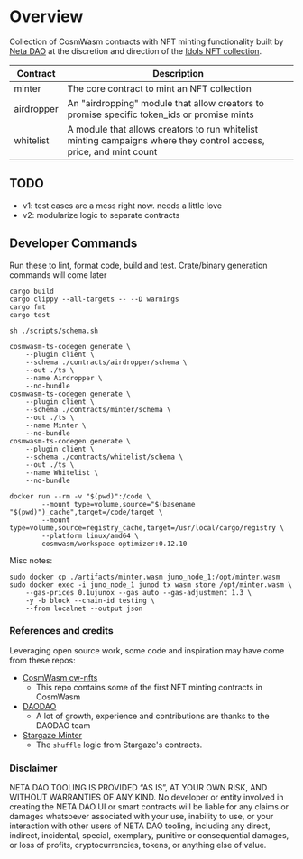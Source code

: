 # Overview

Collection of CosmWasm contracts with NFT minting functionality built by [Neta DAO](https://netadao.zone) at the discretion and direction of the [Idols NFT collection](https://beholdidols.zone).  

|Contract|Description|
|-|--|
|minter|The core contract to mint an NFT collection|
|airdropper|An "airdropping" module that allow creators to promise specific token_ids or promise mints|
|whitelist|A module that allows creators to run whitelist minting campaigns where they control access, price, and mint count|

## TODO
- v1: test cases are a mess right now. needs a little love
- v2: modularize logic to separate contracts

## Developer Commands

Run these to lint, format code, build and test.  Crate/binary generation commands will come later

```
cargo build
cargo clippy --all-targets -- --D warnings
cargo fmt
cargo test
```

```
sh ./scripts/schema.sh

cosmwasm-ts-codegen generate \
    --plugin client \
    --schema ./contracts/airdropper/schema \
    --out ./ts \
    --name Airdropper \
    --no-bundle
cosmwasm-ts-codegen generate \
    --plugin client \
    --schema ./contracts/minter/schema \
    --out ./ts \
    --name Minter \
    --no-bundle
cosmwasm-ts-codegen generate \
    --plugin client \
    --schema ./contracts/whitelist/schema \
    --out ./ts \
    --name Whitelist \
    --no-bundle

docker run --rm -v "$(pwd)":/code \
		--mount type=volume,source="$(basename "$(pwd)")_cache",target=/code/target \
		--mount type=volume,source=registry_cache,target=/usr/local/cargo/registry \
		--platform linux/amd64 \
		cosmwasm/workspace-optimizer:0.12.10
```

Misc notes:

```
sudo docker cp ./artifacts/minter.wasm juno_node_1:/opt/minter.wasm
sudo docker exec -i juno_node_1 junod tx wasm store /opt/minter.wasm \
    --gas-prices 0.1ujunox --gas auto --gas-adjustment 1.3 \
    -y -b block --chain-id testing \
    --from localnet --output json 
```

### References and credits

Leveraging open source work, some code and inspiration may have come from these repos:

- [CosmWasm cw-nfts](https://github.com/CosmWasm/cw-nfts/tree/main/contracts)
    - This repo contains some of the first NFT minting contracts in CosmWasm
- [DAODAO](https://github.com/DA0-DA0/dao-contracts)
    - A lot of growth, experience and contributions are thanks to the DAODAO team
- [Stargaze Minter](https://github.com/public-awesome/launchpad/blob/c425d5fc45fc44391dc231b31c740f9a53eee2fb/contracts/vending-minter/src/contract.rs#L266)
    - The `shuffle` logic from Stargaze's contracts.

### Disclaimer

NETA DAO TOOLING IS PROVIDED “AS IS”, AT YOUR OWN RISK, AND WITHOUT WARRANTIES OF ANY KIND. No developer or entity involved in creating the NETA DAO UI or smart contracts will be liable for any claims or damages whatsoever associated with your use, inability to use, or your interaction with other users of NETA DAO tooling, including any direct, indirect, incidental, special, exemplary, punitive or consequential damages, or loss of profits, cryptocurrencies, tokens, or anything else of value.
